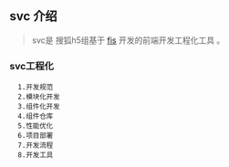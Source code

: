 ## svc 介绍
   >svc是 搜狐h5组基于 [fis](http://fis.baidu.com) 开发的前端开发工程化工具 。

### svc工程化
      1.开发规范
      2.模块化开发
      3.组件化开发
      4.组件仓库
      5.性能优化
      6.项目部署
      7.开发流程
      8.开发工具
